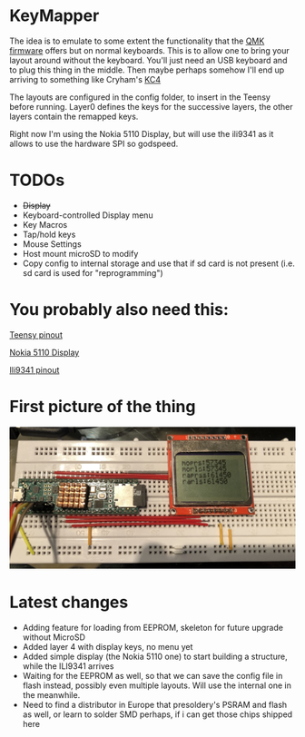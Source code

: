 # KeyMapper

The idea is to emulate to some extent the functionality that the [QMK firmware](https://github.com/qmk/qmk_firmware) offers but on normal keyboards.
This is to allow one to bring your layout around without the keyboard.
You'll just need an USB keyboard and to plug this thing in the middle.
Then maybe perhaps somehow I'll end up arriving to something like Cryham's [KC4](https://github.com/cryham/kc4/)

The layouts are configured in the config folder, to insert in the Teensy before running.
Layer0 defines the keys for the successive layers, the other layers contain the remapped keys.

Right now I'm using the Nokia 5110 Display, but will use the ili9341 as it allows to use the hardware SPI so godspeed.


# TODOs

+ ~~Display~~
+ Keyboard-controlled Display menu
+ Key Macros
+ Tap/hold keys
+ Mouse Settings
+ Host mount microSD to modify 
+ Copy config to internal storage and use that if sd card is not present (i.e. sd card is used for "reprogramming")

# You probably also need this:

[Teensy pinout](https://www.pjrc.com/teensy/pinout.html#:~:text=Teensy%204.1)

[Nokia 5110 Display](https://thecustomizewindows.com/wp-content/uploads/2017/06/Nokia-5110-Arduino-Wiring-Technical-Details-Basic-Arduino-LCD.jpg)

[Ili9341 pinout](https://thesolaruniverse.files.wordpress.com/2021/03/092_figure_04_96_dpi.png)

# First picture of the thing
![Thing](./IMG_0420.jpg)

# Latest changes

- Adding feature for loading from EEPROM, skeleton for future upgrade without MicroSD
- Added layer 4 with display keys, no menu yet
- Added simple display (the Nokia 5110 one) to start building a structure, while the ILI9341 arrives
- Waiting for the EEPROM as well, so that we can save the config file in flash instead, possibly even multiple layouts. Will use the internal one in the meanwhile.
- Need to find a distributor in Europe that presoldery's PSRAM and flash as well, or learn to solder SMD perhaps, if i can get those chips shipped here
